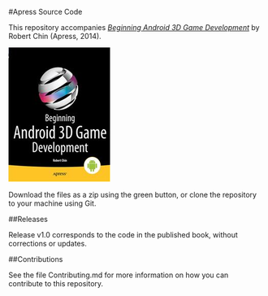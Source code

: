 #Apress Source Code

This repository accompanies [*Beginning Android 3D Game Development*](http://www.apress.com/9781430265474) by Robert  Chin (Apress, 2014).

![Cover image](9781430265474.jpg)

Download the files as a zip using the green button, or clone the repository to your machine using Git.

##Releases

Release v1.0 corresponds to the code in the published book, without corrections or updates.

##Contributions

See the file Contributing.md for more information on how you can contribute to this repository.
